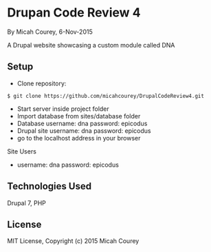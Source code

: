 Drupan Code Review 4
====================

By Micah Courey, 6-Nov-2015

A Drupal website showcasing a custom module called DNA

Setup
----------
* Clone repository:
```console
$ git clone https://github.com/micahcourey/DrupalCodeReview4.git
```
* Start server inside project folder
* Import database from sites/database folder
* Database username: dna password: epicodus
* Drupal site username: dna password: epicodus
* go to the localhost address in your browser

Site Users
* username: dna password: epicodus

Technologies Used
----------
Drupal 7, PHP

License
----------
MIT License, Copyright (c) 2015 Micah Courey
